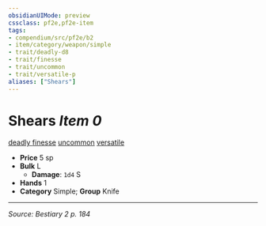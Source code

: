 ```yaml
---
obsidianUIMode: preview
cssclass: pf2e,pf2e-item
tags:
- compendium/src/pf2e/b2
- item/category/weapon/simple
- trait/deadly-d8
- trait/finesse
- trait/uncommon
- trait/versatile-p
aliases: ["Shears"]
---
```

# Shears *Item 0*  
[deadly <d8>](rules/traits/deadly-d8.md "Deadly Weapon Trait")  [finesse](finesse.md "Finesse Weapon Trait")  [uncommon](uncommon.md "Uncommon Rarity Trait")  [versatile <p>](rules/traits/versatile-p.md "Versatile Weapon Trait")  

- **Price** 5 sp
- **Bulk** L
  - **Damage**: `1d4` S
- **Hands** 1
- **Category** Simple; **Group** Knife 




---
*Source: Bestiary 2 p. 184*